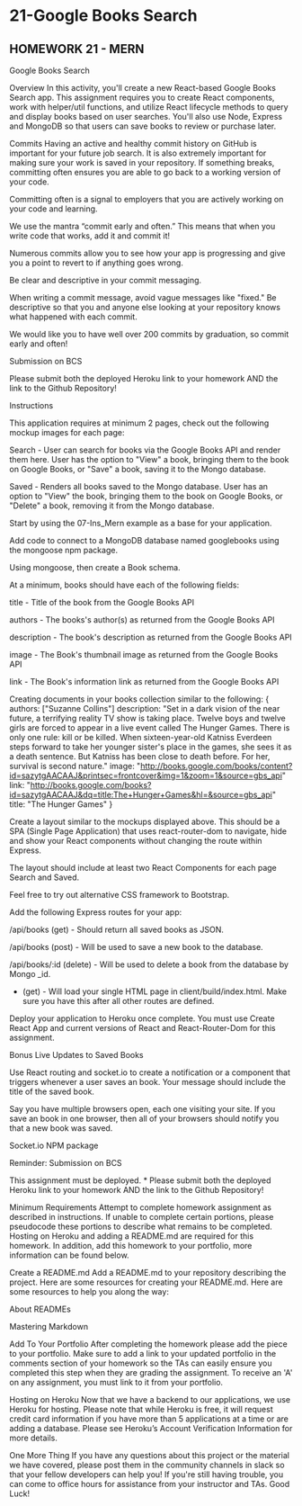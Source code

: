 # 21-Google Books Search

## HOMEWORK 21 - MERN

Google Books Search

Overview
In this activity, you'll create a new React-based Google Books Search app. This assignment requires you to create React components, work with helper/util functions, and utilize React lifecycle methods to query and display books based on user searches. You'll also use Node, Express and MongoDB so that users can save books to review or purchase later.

Commits
Having an active and healthy commit history on GitHub is important for your future job search. It is also extremely important for making sure your work is saved in your repository. If something breaks, committing often ensures you are able to go back to a working version of your code.


Committing often is a signal to employers that you are actively working on your code and learning.


We use the mantra “commit early and often.”  This means that when you write code that works, add it and commit it!


Numerous commits allow you to see how your app is progressing and give you a point to revert to if anything goes wrong.




Be clear and descriptive in your commit messaging.

When writing a commit message, avoid vague messages like "fixed." Be descriptive so that you and anyone else looking at your repository knows what happened with each commit.



We would like you to have well over 200 commits by graduation, so commit early and often!



Submission on BCS

Please submit both the deployed Heroku link to your homework AND the link to the Github Repository!


Instructions


This application requires at minimum 2 pages, check out the following mockup images for each page:


Search - User can search for books via the Google Books API and render them here. User has the option to "View" a book, bringing them to the book on Google Books, or "Save" a book, saving it to the Mongo database.


Saved - Renders all books saved to the Mongo database. User has an option to "View" the book, bringing them to the book on Google Books, or "Delete" a book, removing it from the Mongo database.






Start by using the 07-Ins_Mern example as a base for your application.


Add code to connect to a MongoDB database named googlebooks using the mongoose npm package.


Using mongoose, then create a Book schema.


At a minimum, books should have each of the following fields:




title - Title of the book from the Google Books API


authors - The books's author(s) as returned from the Google Books API


description - The book's description as returned from the Google Books API


image - The Book's thumbnail image as returned from the Google Books API


link - The Book's information link as returned from the Google Books API


Creating documents in your books collection similar to the following:
{
  authors: ["Suzanne Collins"]
  description: "Set in a dark vision of the near future, a terrifying reality TV show is taking place. Twelve boys and twelve girls are forced to appear in a live event called The Hunger Games. There is only one rule: kill or be killed. When sixteen-year-old Katniss Everdeen steps forward to take her younger sister's place in the games, she sees it as a death sentence. But Katniss has been close to death before. For her, survival is second nature."
  image: "http://books.google.com/books/content?id=sazytgAACAAJ&printsec=frontcover&img=1&zoom=1&source=gbs_api"
  link: "http://books.google.com/books?id=sazytgAACAAJ&dq=title:The+Hunger+Games&hl=&source=gbs_api"
  title: "The Hunger Games"
}



Create a layout similar to the mockups displayed above. This should be a SPA (Single Page Application) that uses react-router-dom to navigate, hide and show your React components without changing the route within Express.



The layout should include at least two React Components for each page Search and Saved.


Feel free to try out alternative CSS framework to Bootstrap.



Add the following Express routes for your app:



/api/books (get) - Should return all saved books as JSON.


/api/books (post) - Will be used to save a new book to the database.


/api/books/:id (delete) - Will be used to delete a book from the database by Mongo _id.


* (get) - Will load your single HTML page in client/build/index.html. Make sure you have this after all other routes are defined.


Deploy your application to Heroku once complete. You must use Create React App and current versions of React and React-Router-Dom for this assignment.




Bonus Live Updates to Saved Books


Use React routing and socket.io to create a notification or a component that triggers whenever a user saves an book. Your message should include the title of the saved book.


Say you have multiple browsers open, each one visiting your site. If you save an book in one browser, then all of your browsers should notify you that a new book was saved.


Socket.io NPM package





Reminder: Submission on BCS


This assignment must be deployed. * Please submit both the deployed Heroku link to your homework AND the link to the Github Repository!



Minimum Requirements
Attempt to complete homework assignment as described in instructions. If unable to complete certain portions, please pseudocode these portions to describe what remains to be completed. Hosting on Heroku and adding a README.md are required for this homework. In addition, add this homework to your portfolio, more information can be found below.


Create a README.md
Add a README.md to your repository describing the project. Here are some resources for creating your README.md. Here are some resources to help you along the way:


About READMEs


Mastering Markdown




Add To Your Portfolio
After completing the homework please add the piece to your portfolio. Make sure to add a link to your updated portfolio in the comments section of your homework so the TAs can easily ensure you completed this step when they are grading the assignment. To receive an 'A' on any assignment, you must link to it from your portfolio.


Hosting on Heroku
Now that we have a backend to our applications, we use Heroku for hosting. Please note that while Heroku is free, it will request credit card information if you have more than 5 applications at a time or are adding a database.
Please see Heroku’s Account Verification Information for more details.


One More Thing
If you have any questions about this project or the material we have covered, please post them in the community channels in slack so that your fellow developers can help you! If you're still having trouble, you can come to office hours for assistance from your instructor and TAs.
Good Luck!